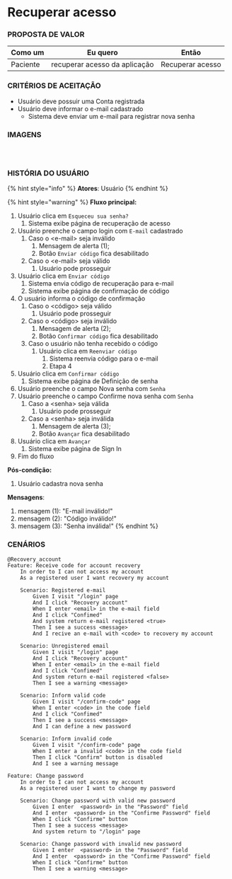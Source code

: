 # Recuperar acesso

### PROPOSTA DE VALOR

| Como um  | Eu quero                      | Então            |
| -------- | ----------------------------- | ---------------- |
| Paciente | recuperar acesso da aplicação | Recuperar acesso |

### CRITÉRIOS DE ACEITAÇÃO

* Usuário deve possuir uma Conta registrada
* Usuário deve informar o e-mail cadastrado
  * Sistema deve enviar um e-mail para registrar nova senha

### IMAGENS

<div>

<figure><img src="../../../.gitbook/assets/Recuperar acesso - 1.png" alt=""><figcaption></figcaption></figure>

 

<figure><img src="../../../.gitbook/assets/Recuperar acesso - 2.png" alt=""><figcaption></figcaption></figure>

 

<figure><img src="../../../.gitbook/assets/Recuperar acesso - 3.png" alt=""><figcaption></figcaption></figure>

</div>

### HISTÓRIA DO USUÁRIO

{% hint style="info" %}
**Atores**: Usuário
{% endhint %}

{% hint style="warning" %}
**Fluxo principal:**

1. Usuário clica em `Esqueceu sua senha?`
   1. Sistema exibe página de recuperação de acesso
2. Usuário preenche o campo login com `E-mail` cadastrado
   1. Caso o \<e-mail> seja inválido
      1. Mensagem de alerta (1);
      2. Botão `Enviar código` fica desabilitado
   2. Caso o \<e-mail> seja válido
      1. Usuário pode prosseguir
3. Usuário clica em `Enviar código`
   1. Sistema envia código de recuperação para e-mail
   2. Sistema exibe página de confirmação de código
4. O usuário informa o código de confirmação
   1. Caso o \<código> seja válido
      1. Usuário pode prosseguir
   2. Caso o \<código> seja inválido
      1. Mensagem de alerta (2);
      2. Botão `Confirmar código` fica desabilitado
   3. Caso o usuário não tenha recebido o código
      1. Usuário clica em `Reenviar código`
         1. Sistema reenvia código para o e-mail
         2. Etapa 4
5. Usuário clica em `Confirmar código`
   1. Sistema exibe página de Definição de senha
6. Usuário preenche o campo Nova senha com `Senha`
7. Usuário preenche o campo Confirme nova senha com `Senha`
   1. Caso a \<senha> seja válida
      1. Usuário pode prosseguir
   2. Caso a \<senha> seja inválida
      1. Mensagem de alerta (3);
      2. Botão `Avançar` fica desabilitado
8. Usuário clica em `Avançar`
   1. Sistema exibe página de Sign In
9. Fim do fluxo

**Pós-condição:**

1. Usuário cadastra nova senha

**Mensagens**:

1. mensagem (1): "E-mail inválido!"
2. mensagem (2): "Código inválido!"
3. mensagem (3): "Senha inválida!"
{% endhint %}

### CENÁRIOS

```gherkin
@Recovery_account
Feature: Receive code for account recovery
    In order to I can not access my account
    As a registered user I want recovery my account

    Scenario: Registered e-mail
        Given I visit "/login" page
        And I click "Recovery account"
        When I enter <email> in the e-mail field
        And I click "Confimed"
        And system return e-mail registered <true>
        Then I see a success <message>
        And I recive an e-mail with <code> to recovery my account

    Scenario: Unregistered email
        Given I visit "/login" page
        And I click "Recovery account"
        When I enter <email> in the e-mail field
        And I click "Confimed"
        And system return e-mail registered <false>
        Then I see a warning <message>
        
    Scenario: Inform valid code
        Given I visit "/confirm-code" page
        When I enter <code> in the code field
        And I click "Confimed"
        Then I see a success <message>
        And I can define a new password

    Scenario: Inform invalid code
        Given I visit "/confirm-code" page
        When I enter a invalid <code> in the code field
        Then I click "Confirm" button is disabled
        And I see a warning message

Feature: Change password
    In order to I can not access my account
    As a registered user I want to change my password

    Scenario: Change password with valid new password
        Given I enter  <password> in the "Password" field
        And I enter  <password> in the "Confirme Password" field
        When I click "Confirme" button
        Then I see a success <message>
        And system return to "/login" page

    Scenario: Change password with invalid new password
        Given I enter  <password> in the "Password" field
        And I enter  <password> in the "Confirme Password" field
        When I click "Confirme" button
        Then I see a warning <message> 
```
